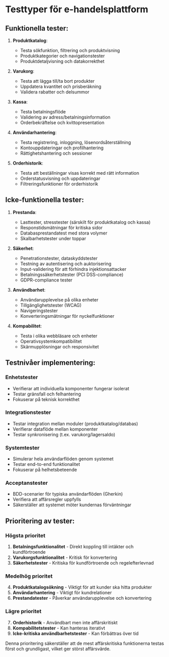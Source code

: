 # Testtyper för e-handelsplattform

## Funktionella tester:

1. **Produktkatalog**:
   - Testa sökfunktion, filtrering och produktvisning
   - Produktkategorier och navigationstester
   - Produktdetaljvisning och datakorrekthet

2. **Varukorg**:
   - Testa att lägga till/ta bort produkter
   - Uppdatera kvantitet och prisberäkning
   - Validera rabatter och delsummor

3. **Kassa**:
   - Testa betalningsflöde
   - Validering av adress/betalningsinformation
   - Orderbekräftelse och kvittopresentation

4. **Användarhantering**:
   - Testa registrering, inloggning, lösenordsåterställning
   - Kontouppdateringar och profilhantering
   - Rättighetshantering och sessioner

5. **Orderhistorik**:
   - Testa att beställningar visas korrekt med rätt information
   - Orderstatusvisning och uppdateringar
   - Filtreringsfunktioner för orderhistorik

## Icke-funktionella tester:

1. **Prestanda**:
   - Lasttester, stresstester (särskilt för produktkatalog och kassa)
   - Responstidsmätningar för kritiska sidor
   - Databasprestandatest med stora volymer
   - Skalbarhetstester under toppar

2. **Säkerhet**:
   - Penetrationstester, dataskyddstester
   - Testning av autentisering och auktorisering
   - Input-validering för att förhindra injektionsattacker
   - Betalningssäkerhetstester (PCI DSS-compliance)
   - GDPR-compliance tester

3. **Användbarhet**:
   - Användarupplevelse på olika enheter
   - Tillgänglighetstester (WCAG)
   - Navigeringstester
   - Konverteringsmätningar för nyckelfunktioner

4. **Kompabilitet**:
   - Testa i olika webbläsare och enheter
   - Operativsystemkompatibilitet
   - Skärmupplösningar och responsivitet

## Testnivåer implementering:

### Enhetstester
- Verifierar att individuella komponenter fungerar isolerat
- Testar gränsfall och felhantering
- Fokuserar på teknisk korrekthet

### Integrationstester
- Testar integration mellan moduler (produktkatalog/databas)
- Verifierar dataflöde mellan komponenter
- Testar synkronisering (t.ex. varukorg/lagersaldo)

### Systemtester
- Simulerar hela användarflöden genom systemet
- Testar end-to-end funktionalitet
- Fokuserar på helhetsbeteende

### Acceptanstester
- BDD-scenarier för typiska användarflöden (Gherkin)
- Verifiera att affärsregler uppfylls
- Säkerställer att systemet möter kundernas förväntningar

## Prioritering av tester:

### Högsta prioritet
1. **Betalningsfunktionalitet** - Direkt koppling till intäkter och kundförtroende
2. **Varukorgsfunktionalitet** - Kritisk för konvertering
3. **Säkerhetstester** - Kritiska för kundförtroende och regelefterlevnad

### Medelhög prioritet
4. **Produktkatalogsökning** - Viktigt för att kunder ska hitta produkter
5. **Användarhantering** - Viktigt för kundrelationer
6. **Prestandatester** - Påverkar användarupplevelse och konvertering

### Lägre prioritet
7. **Orderhistorik** - Användbart men inte affärskritiskt
8. **Kompabilitetstester** - Kan hanteras iterativt
9. **Icke-kritiska användbarhetstester** - Kan förbättras över tid

Denna prioritering säkerställer att de mest affärskritiska funktionerna testas först och grundligast, vilket ger störst affärsvärde.